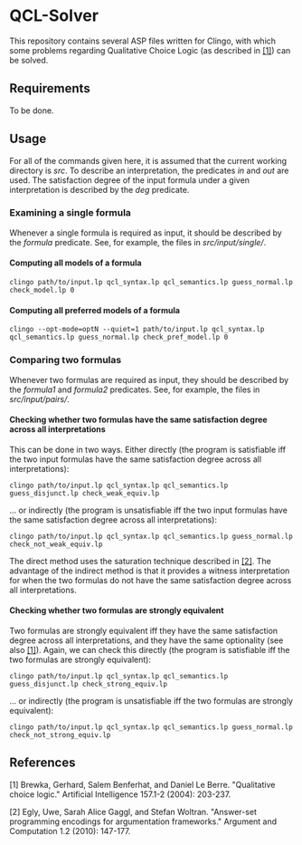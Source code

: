 # QCL-Solver

This repository contains several ASP files written for Clingo, with which some problems regarding Qualitative Choice Logic (as described in [[1]](#qcl_paper)) can be solved. 

## Requirements

To be done.

## Usage

For all of the commands given here, it is assumed that the current working directory is *src*. To describe an interpretation, the predicates *in* and *out* are used. The satisfaction degree of the input formula under a given interpretation is described by the *deg* predicate.

### Examining a single formula

Whenever a single formula is required as input, it should be described by the *formula* predicate. See, for example, the files in *src/input/single/*.

#### Computing all models of a formula

```clingo path/to/input.lp qcl_syntax.lp qcl_semantics.lp guess_normal.lp check_model.lp 0```

#### Computing all preferred models of a formula

```clingo --opt-mode=optN --quiet=1 path/to/input.lp qcl_syntax.lp qcl_semantics.lp guess_normal.lp check_pref_model.lp 0```

### Comparing two formulas

Whenever two formulas are required as input, they should be described by the *formula1* and *formula2* predicates. See, for example, the files in *src/input/pairs/*.

#### Checking whether two formulas have the same satisfaction degree across all interpretations

This can be done in two ways. Either directly (the program is satisfiable iff the two input formulas have the same satisfaction degree across all interpretations):

``` clingo path/to/input.lp qcl_syntax.lp qcl_semantics.lp guess_disjunct.lp check_weak_equiv.lp ```

... or indirectly (the program is unsatisfiable iff the two input formulas have the same satisfaction degree across all interpretations):

```clingo path/to/input.lp qcl_syntax.lp qcl_semantics.lp guess_normal.lp check_not_weak_equiv.lp```

The direct method uses the saturation technique described in [[2]](#saturation_paper). The advantage of the indirect method is that it provides a witness interpretation for when the two formulas do not have the same satisfaction degree across all interpretations.

#### Checking whether two formulas are strongly equivalent

Two formulas are strongly equivalent iff they have the same satisfaction degree across all interpretations, and they have the same optionality (see also [[1]](#qcl_paper)). Again, we can check this directly (the program is satisfiable iff the two formulas are strongly equivalent):

``` clingo path/to/input.lp qcl_syntax.lp qcl_semantics.lp guess_disjunct.lp check_strong_equiv.lp ```

... or indirectly (the program is unsatisfiable iff the two formulas are strongly equivalent):

```clingo path/to/input.lp qcl_syntax.lp qcl_semantics.lp guess_normal.lp check_not_strong_equiv.lp```

## References

<a id="qcl_paper">[1]</a> Brewka, Gerhard, Salem Benferhat, and Daniel Le Berre. "Qualitative choice logic." Artificial Intelligence 157.1-2 (2004): 203-237.

<a id="saturation_paper">[2]</a> Egly, Uwe, Sarah Alice Gaggl, and Stefan Woltran. "Answer-set programming encodings for argumentation frameworks." Argument and Computation 1.2 (2010): 147-177.
